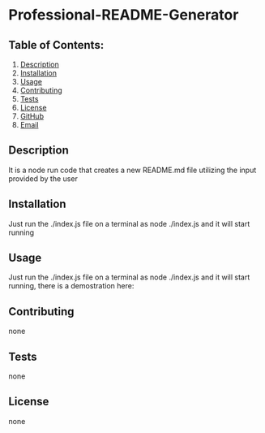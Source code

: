 # Professional-README-Generator

  ## Table of Contents:
  1. [Description](#description) 
  2. [Installation](#Installation)
  3. [Usage](#Usage)  
  4. [Contributing](#Contributing)
  5. [Tests](#Tests)
  6. [License](#License)
  7. [GitHub](#GitHub)
  8. [Email](#Email)

## Description
It is a node run code that creates a new README.md file utilizing the input provided by the user 

## Installation
Just run the ./index.js file on a terminal as node ./index.js and it will start running 

## Usage
Just run the ./index.js file on a terminal as node ./index.js and it will start running, there is a demostration here:

## Contributing
none

## Tests
none

## License
none
